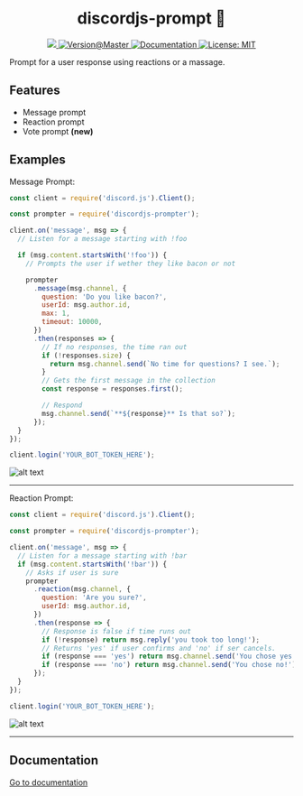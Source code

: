 <h1  align="center">discordjs-prompt 👋</h1>

<p align="center">
<a href="https://npmjs.com/package/discordjs-prompter">
<img  src="https://img.shields.io/npm/v/discordjs-prompter.svg?cacheSeconds=2592000"  />
</a>
<a href="https://github.com/joaquimnet/discordjs-prompter#readme" target="_blank">
<img src="https://img.shields.io/github/package-json/v/joaquimnet/discordjs-prompter/master.svg?color=yellow&cacheSeconds=2592000" alt="Version@Master" />
</a>
<a  href="https://joaquimnet.github.io/discordjs-prompter">
<img  alt="Documentation"  src="https://img.shields.io/badge/documentation-yes-green.svg"  target="_blank"  />
</a>
<a  href="https://github.com/joaquimnet/discordjs-prompter/blob/master/LICENSE">
<img  alt="License: MIT"  src="https://img.shields.io/badge/License-MIT-green.svg"  target="_blank"  />
</a>
</p>

Prompt for a user response using reactions or a massage.

## Features
- Message prompt
- Reaction prompt
- Vote prompt **(new)**

## Examples

Message Prompt:

```javascript
const client = require('discord.js').Client();

const prompter = require('discordjs-prompter');

client.on('message', msg => {
  // Listen for a message starting with !foo

  if (msg.content.startsWith('!foo')) {
    // Prompts the user if wether they like bacon or not

    prompter
      .message(msg.channel, {
        question: 'Do you like bacon?',
        userId: msg.author.id,
        max: 1,
        timeout: 10000,
      })
      .then(responses => {
        // If no responses, the time ran out
        if (!responses.size) {
          return msg.channel.send(`No time for questions? I see.`);
        }
        // Gets the first message in the collection
        const response = responses.first();

        // Respond
        msg.channel.send(`**${response}** Is that so?`);
      });
  }
});

client.login('YOUR_BOT_TOKEN_HERE');
```

![alt text](https://i.imgur.com/nNfBXYi.gif "Answering to the bot's question.")

* * *

Reaction Prompt:

```javascript
const client = require('discord.js').Client();

const prompter = require('discordjs-prompter');

client.on('message', msg => {
  // Listen for a message starting with !bar
  if (msg.content.startsWith('!bar')) {
    // Asks if user is sure
    prompter
      .reaction(msg.channel, {
        question: 'Are you sure?',
        userId: msg.author.id,
      })
      .then(response => {
        // Response is false if time runs out
        if (!response) return msg.reply('you took too long!');
        // Returns 'yes' if user confirms and 'no' if ser cancels.
        if (response === 'yes') return msg.channel.send('You chose yes!');
        if (response === 'no') return msg.channel.send('You chose no!');
      });
  }
});

client.login('YOUR_BOT_TOKEN_HERE');
```

![alt text](https://i.imgur.com/Uhko2lY.gif "Reacting to the bot's message")

* * *

## Documentation

[Go to documentation](https://joaquimnet.github.io/discordjs-prompter)